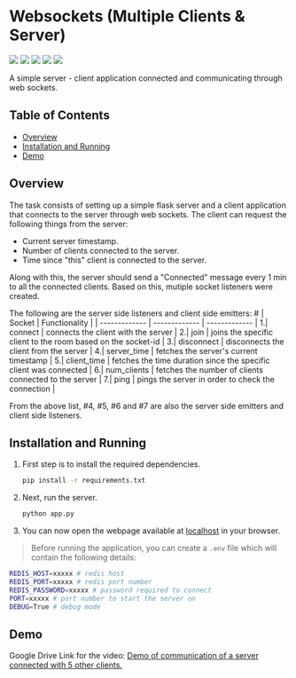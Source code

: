# Websockets (Multiple Clients & Server)

<p>
    <a style="text-decoration:none">
        <img src="https://img.shields.io/badge/Python-3776AB?style=for-the-badge&logo=python&logoColor=white">
    </a>
    <a style="text-decoration:none">
        <img src="https://img.shields.io/badge/HTML-239120?style=for-the-badge&logo=html5&logoColor=white">
    </a>
    <a style="text-decoration:none">
        <img src="https://img.shields.io/badge/CSS-239120?&style=for-the-badge&logo=css3&logoColor=white">
    </a>
    <a style="text-decoration:none">
        <img src="https://img.shields.io/badge/Flask-000000?style=for-the-badge&logo=flask&logoColor=white">
    </a>
    <a style="text-decoration:none">
        <img src="https://img.shields.io/badge/redis-%23DD0031.svg?&style=for-the-badge&logo=redis&logoColor=white">
    </a>
<p>

A simple server - client application connected and communicating through web sockets.

## Table of Contents
- [Overview](#overview)
- [Installation and Running](#installation-and-running)
- [Demo](#demo)


## Overview

The task consists of setting up a simple flask server and a client application that connects to the server through web sockets. The client can request the following things from the server:

- Current server timestamp.
- Number of clients connected to the server.
- Time since "this" client is connected to the server.

Along with this, the server should send a "Connected" message every 1 min to all the connected clients. Based on this, mutiple socket listeners were created.

The following are the server side listeners and client side emitters:
\# | Socket | Functionality |
| ------------- | ------------- |  ------------- |
1.| connect  | connects the client with the server  |
2.| join | joins the specific client to the room based on the socket-id  |
3.| disconnect | disconnects the client from the server |
4.| server_time  | fetches the server's current timestamp  |
5.| client_time  | fetches the time duration since the specific client was connected |
6.| num_clients  | fetches the number of clients connected to the server  |
7.| ping  | pings the server in order to check the connection  |

From the above list, #4, #5, #6 and #7 are also the server side emitters and client side listeners.

## Installation and Running

1. First step is to install the required dependencies.
    ```bash
    pip install -r requirements.txt
    ```
2. Next, run the server.
    ```bash
    python app.py
    ```

3. You can now open the webpage available at [localhost](http://localhost:8000/) in your browser.


> Before running the application, you can create a `.env` file which will contain the following details:
```bash
REDIS_HOST=xxxxx # redis host
REDIS_PORT=xxxxx # redis port number
REDIS_PASSWORD=xxxxx # password required to connect
PORT=xxxxx # port number to start the server on
DEBUG=True # debug mode
```


## Demo

Google Drive Link for the video: [Demo of communication of a server connected with 5 other clients.](https://drive.google.com/file/d/1BcbfrV957MiieminWQDpaTqEtHV6nLtS/view?usp=sharing)
